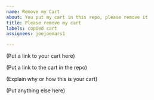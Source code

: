 ```yaml
---
name: Remove my Cart
about: You put my cart in this repo, please remove it
title: Please remove my cart
labels: copied cart
assignees: joejoemars1

---
```


(Put a link to your cart here)

(Put a link to the cart in the repo)

(Explain why or how this is your cart)

(Put anything else here)
